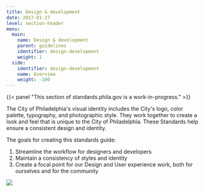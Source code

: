 ```yaml
---
title: Design & development
date: 2017-01-27
level: section-header
menu:
  main:
    name: Design & development
    parent: guidelines
    identifier: design-development
    weight: 1
  side:
    identifier: design-development
    name: Overview
    weight: -100
---
```


{{< panel "This section of standards.phila.gov is a work-in-progress." >}}

The City of Philadelphia's visual identity includes the City's logo, color palette, typography, and photographic style. They work together to create a look and feel that is unique to the City of Philadelphia. These Standards help ensure a consistent design and identity.

The goals for creating this standards guide:

1. Streamline the workflow for designers and developers
2. Maintain a consistency of styles and identity
3. Create a focal point for our Design and User experience work, both for ourselves and for the community

![](/standards/img/design-dev-overview.jpg)
